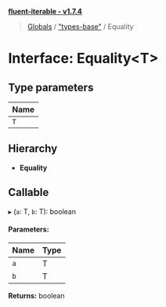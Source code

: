 **[fluent-iterable - v1.7.4](../README.md)**

> [Globals](../README.md) / ["types-base"](../modules/_types_base_.md) / Equality

# Interface: Equality\<T>

## Type parameters

Name |
------ |
`T` |

## Hierarchy

* **Equality**

## Callable

▸ (`a`: T, `b`: T): boolean

#### Parameters:

Name | Type |
------ | ------ |
`a` | T |
`b` | T |

**Returns:** boolean
